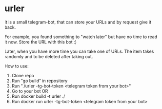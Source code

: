 # urler
It is a small telegram-bot, that can store your URLs and by request give it back.

For example, you found something to "watch later" but have no time to read it now. Store the URL with this bot :)

Later, when you have more time you can take one of URLs. The item takes randomly and to be deleted after taking out.

How to use:
1) Clone repo
2) Run "go build" in repository
3) Run "./urler -tg-bot-token \<telegram token from your bot\>"
4) Go to your bot
OR
2) Run docker build -t urler ./
3) Run docker run urler -tg-bot-token \<telegram token from your bot\>
